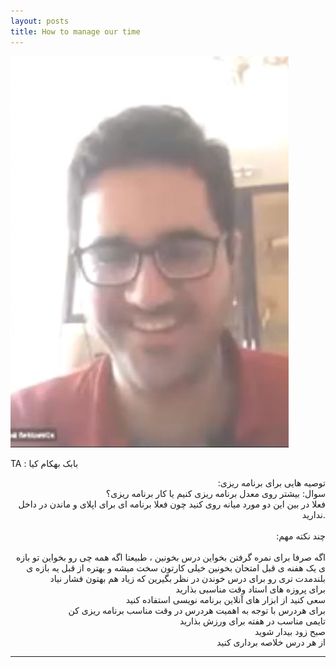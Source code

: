 ```yaml
---
layout: posts
title: How to manage our time
---
```



![alt text](../assets/images/6.JPG "6")



TA : بابک بهکام کیا
<div align="right">
:توصیه هایی برای برنامه ریزی
<br>
سوال: بیشتر روی معدل برنامه ریزی کنیم یا کار برنامه ریزی؟
<br>
فعلا در بین این دو مورد میانه روی کنید چون فعلا برنامه ای برای اپلای و ماندن در داخل ندارید.
<br>
<br>
:چند نکته مهم
<br>
<br>
اگه صرفا برای نمره گرفتن بخواین درس بخونین ، طبیعتا اگه همه چی رو بخواین تو بازه ی یک هفنه ی قبل امتحان بخونین خیلی کارتون سخت میشه و بهتره از قبل یه بازه ی بلندمدت تری رو برای درس خوندن در نظر بگیرین که زیاد هم بهتون فشار نیاد
<br>
برای پروزه های استاد وقت مناسبی بذارید
<br>
سعی کنید از ابزار های آنلاین برنامه نویسی استفاده کنید
<br>
برای هردرس با توجه به اهمیت هردرس در وقت مناسب برنامه ریزی کن
<br>
تایمی مناسب در هفته برای ورزش بذارید
<br>
صبح زود بیدار شوید
<br>
از هر درس خلاصه برداری کنید
<br>

---